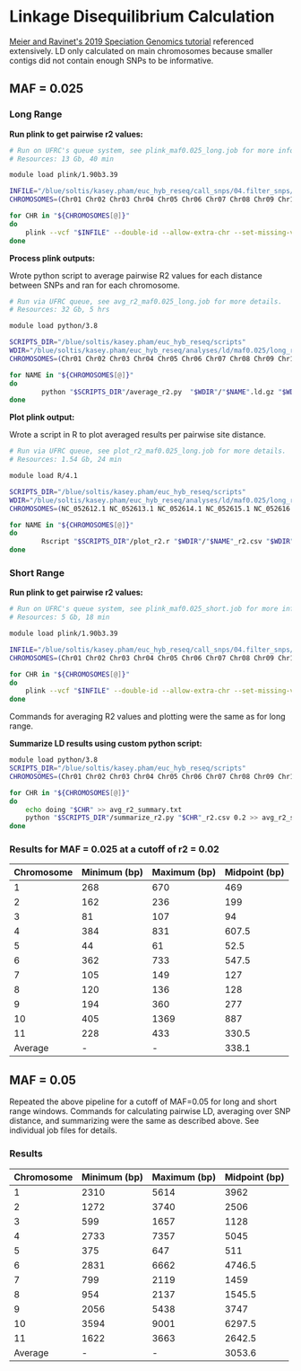 # Linkage Disequilibrium Calculation

[Meier and Ravinet's 2019 Speciation Genomics tutorial](https://speciationgenomics.github.io/ld_decay/) referenced extensively. LD only calculated on main chromosomes because smaller contigs did not contain enough SNPs to be informative.

## MAF = 0.025
### Long Range

**Run plink to get pairwise r2 values:**
```bash
# Run on UFRC's queue system, see plink_maf0.025_long.job for more information.
# Resources: 13 Gb, 40 min

module load plink/1.90b3.39

INFILE="/blue/soltis/kasey.pham/euc_hyb_reseq/call_snps/04.filter_snps/maf0.00/meehan_all_fil_maf0.00_snps.vcf"
CHROMOSOMES=(Chr01 Chr02 Chr03 Chr04 Chr05 Chr06 Chr07 Chr08 Chr09 Chr10 Chr11)

for CHR in "${CHROMOSOMES[@]}"
do
    plink --vcf "$INFILE" --double-id --allow-extra-chr --set-missing-var-ids @:# --maf 0.025 --mind 0.5 --chr "$CHR" --r2 gz --ld-window 100000 --ld-window-kb 1000 -ld-window-r2 0 --make-bed  --vcf-half-call m --thin 0.5 --out "$CHR" --threads 12
done
```

**Process plink outputs:**

Wrote python script to average pairwise R2 values for each distance between SNPs and ran for each chromosome.
```bash
# Run via UFRC queue, see avg_r2_maf0.025_long.job for more details.
# Resources: 32 Gb, 5 hrs

module load python/3.8

SCRIPTS_DIR="/blue/soltis/kasey.pham/euc_hyb_reseq/scripts"
WDIR="/blue/soltis/kasey.pham/euc_hyb_reseq/analyses/ld/maf0.025/long_range"
CHROMOSOMES=(Chr01 Chr02 Chr03 Chr04 Chr05 Chr06 Chr07 Chr08 Chr09 Chr10 Chr11)

for NAME in "${CHROMOSOMES[@]}"
do
        python "$SCRIPTS_DIR"/average_r2.py  "$WDIR"/"$NAME".ld.gz "$WDIR"/"$NAME"_r2.csv
done
```

**Plot plink output:**

Wrote a script in R to plot averaged results per pairwise site distance.

```bash
# Run via UFRC queue, see plot_r2_maf0.025_long.job for more details.
# Resources: 1.54 Gb, 24 min

module load R/4.1

SCRIPTS_DIR="/blue/soltis/kasey.pham/euc_hyb_reseq/scripts"
WDIR="/blue/soltis/kasey.pham/euc_hyb_reseq/analyses/ld/maf0.025/long_range"
CHROMOSOMES=(NC_052612.1 NC_052613.1 NC_052614.1 NC_052615.1 NC_052616.1 NC_052617.1 NC_052618.1 NC_052619.1 NC_052620.1 NC_052621.1 NC_052622.1)

for NAME in "${CHROMOSOMES[@]}"
do
        Rscript "$SCRIPTS_DIR"/plot_r2.r "$WDIR"/"$NAME"_r2.csv "$WDIR"/r2_plots/"$NAME"_r2.png "$NAME" 500
done
```

### Short Range
**Run plink to get pairwise r2 values:**
```bash
# Run on UFRC's queue system, see plink_maf0.025_short.job for more information.
# Resources: 5 Gb, 18 min

module load plink/1.90b3.39

INFILE="/blue/soltis/kasey.pham/euc_hyb_reseq/call_snps/04.filter_snps/maf0.00/meehan_all_fil_maf0.00_snps.vcf"
CHROMOSOMES=(Chr01 Chr02 Chr03 Chr04 Chr05 Chr06 Chr07 Chr08 Chr09 Chr10 Chr11)

for CHR in "${CHROMOSOMES[@]}"
do
    plink --vcf "$INFILE" --double-id --allow-extra-chr --set-missing-var-ids @:# --maf 0.025 --mind 0.5 --chr "$CHR" --r2 gz --ld-window 1000 --ld-window-kb 100 -ld-window-r2 0 --make-bed  --vcf-half-call m --out "$CHR" --threads 12
done
```

Commands for averaging R2 values and plotting were the same as for long range.

**Summarize LD results using custom python script:**
```bash
module load python/3.8
SCRIPTS_DIR="/blue/soltis/kasey.pham/euc_hyb_reseq/scripts"
CHROMOSOMES=(Chr01 Chr02 Chr03 Chr04 Chr05 Chr06 Chr07 Chr08 Chr09 Chr10 Chr11)

for CHR in "${CHROMOSOMES[@]}"
do
    echo doing "$CHR" >> avg_r2_summary.txt
    python "$SCRIPTS_DIR"/summarize_r2.py "$CHR"_r2.csv 0.2 >> avg_r2_summary.txt
done
```

### Results for MAF = 0.025 at a cutoff of r2 = 0.02

| Chromosome | Minimum (bp) | Maximum (bp) | Midpoint (bp) |
| ---------- | ------------ | ------------ | ------------- |
| 1          | 268          | 670          |   469         |
| 2          | 162          | 236          | 199           |
| 3          | 81           | 107          | 94            |
| 4          | 384          | 831          | 607.5         |
| 5          | 44           | 61           | 52.5          |
| 6          | 362          | 733          | 547.5         |
| 7          | 105          | 149          | 127           |
| 8          |  120         | 136          | 128           |
| 9          |  194         | 360          | 277           |
| 10         |  405         | 1369         | 887           |
| 11         |  228         | 433          | 330.5         |
| Average    |  -           |    -         | 338.1         |

## MAF = 0.05
Repeated the above pipeline for a cutoff of MAF=0.05 for long and short range windows. Commands for calculating pairwise LD, averaging over SNP distance, and summarizing were the same as described above. See individual job files for details.

### Results
| Chromosome | Minimum (bp) | Maximum (bp) | Midpoint (bp) |
| ---------- | ------------ | ------------ | ------------- |
| 1          | 2310         | 5614         | 3962          |
| 2          | 1272         | 3740         | 2506          |
| 3          | 599          | 1657         | 1128          |
| 4          | 2733         | 7357         | 5045          |
| 5          | 375          | 647          | 511           |
| 6          | 2831         | 6662         | 4746.5        |
| 7          | 799          | 2119         | 1459          |
| 8          | 954          | 2137         | 1545.5        |
| 9          | 2056         | 5438         | 3747          |
| 10         | 3594         | 9001         | 6297.5        |
| 11         | 1622         | 3663         | 2642.5        |
| Average    |  -           | -            | 3053.6        |